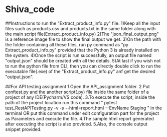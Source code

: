 # Shiva_code

##Instructions to run the "Extract_product_info.py" file.
1)Keep all the input files such as products.csv and products.txt in the same folder along with the main script file(Extract_product_info.py)
2)The "json_final_output.png" is a reference image file to show the final output we get.
3)On the path with the folder containing all these files, run py command as "py Extract_product_info.py" provided that the Python 3 is already
installed on the system.
4)Once the script is run successfully, an output file named "output.json" should be created with all the details.
5)At last if you wish not to run the python file from CLI, then you can directly double click to run the executable file(.exe) of the "Extract_product_info.py" anf get the desired "output.json".

##For API testing assignment
1.Open the API_assignment folder.
2.Put conftest.py and the another script(.py) file inside the same folder of a project of any IDE(Pycharm/VS code).
3.To execute the script, inside the path of the project location run this command " pytest test_RestAPITesting.py -v -s --html=report.html --EnvName Staging
" in the terminal
OR
put this command under edit configuration part for the project as Parameters and execute the file.
4.The sample html report generated after executing the script is also provided.
5.Also, the console output snippet provided.
